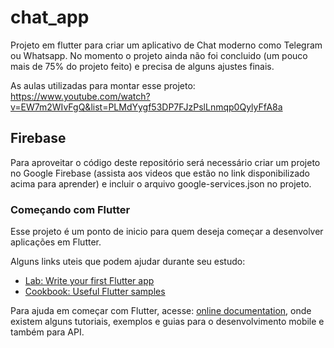 # chat_app

Projeto em flutter para criar um aplicativo de Chat moderno como Telegram ou Whatsapp. No momento o projeto ainda não foi concluido (um pouco mais de 75% do projeto feito) e precisa de alguns ajustes finais.

As aulas utilizadas para montar esse projeto: https://www.youtube.com/watch?v=EW7m2WIvFgQ&list=PLMdYygf53DP7FJzPslLnmqp0QylyFfA8a

## Firebase

Para aproveitar o código deste repositório será necessário criar um projeto no Google Firebase (assista aos videos que estão no link disponibilizado acima para aprender) e incluir o arquivo google-services.json no projeto. 

### Começando com Flutter

Esse projeto é um ponto de inicio para quem deseja começar a desenvolver aplicações em Flutter.

Alguns links uteis que podem ajudar durante seu estudo:

- [Lab: Write your first Flutter app](https://flutter.dev/docs/get-started/codelab)
- [Cookbook: Useful Flutter samples](https://flutter.dev/docs/cookbook)

Para ajuda em começar com Flutter, acesse:
[online documentation](https://flutter.dev/docs), onde existem alguns tutoriais,
exemplos e guias para o desenvolvimento mobile e também para API.
